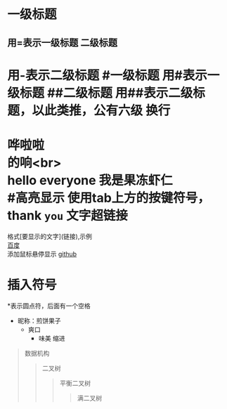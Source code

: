 一级标题
===
用=表示一级标题
二级标题
--
用-表示二级标题
#一级标题
用#表示一级标题
##二级标题
用##表示二级标题，以此类推，公有六级
换行
=
哗啦啦<br>
的响\<br><br>
hello everyone 我是果冻虾仁<br>
#高亮显示
使用tab上方的按键符号，thank `you`
文字超链接
=
格式\[要显示的文字](链接),示例<br>
[百度](http://www.baidu.com)<br>
添加鼠标悬停显示
[github](https://github.com "github官网") 

插入符号
=
\*表示圆点符，后面有一个空格
* 昵称：煎饼果子
  * 爽口
    * 味美
缩进
> 数据机构
>> 二叉树
>>> 平衡二叉树
>>>> 满二叉树
